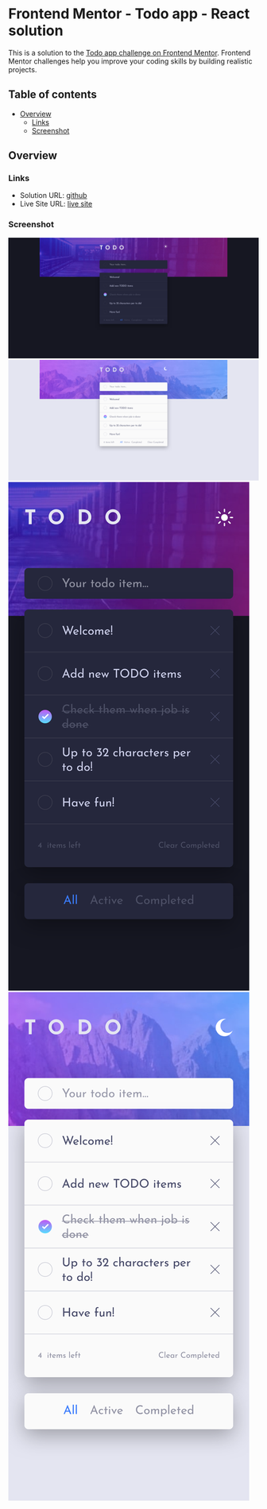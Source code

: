 # Frontend Mentor - Todo app - React solution

This is a solution to the [Todo app challenge on Frontend Mentor](https://www.frontendmentor.io/challenges/todo-app-Su1_KokOW). Frontend Mentor challenges help you improve your coding skills by building realistic projects.

## Table of contents

- [Overview](#overview)
  - [Links](#links)
  - [Screenshot](#screenshot)

## Overview

### Links

- Solution URL: [github](https://github.com/mihai2537/todo-app-react)
- Live Site URL: [live site](https://mihai2537.github.io/todo-app-react/)

### Screenshot

![](./screenshot-dark.png)
![](./screenshot-light.png)
![](./screenshot-mobile-dark.png)
![](./screenshot-mobile-light.png)

